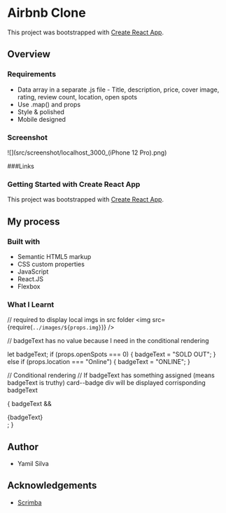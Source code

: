 # Airbnb Clone

This project was bootstrapped with [Create React App](https://github.com/facebook/create-react-app).


## Overview
### Requirements
- Data array in a separate .js file
      - Title, description, price, cover image, rating, review count, location, open spots
- Use .map() and props
- Style & polished
- Mobile designed

### Screenshot

![](src/screenshot/localhost_3000_(iPhone 12 Pro).png)

###Links

### Getting Started with Create React App
This project was bootstrapped with [Create React App](https://github.com/facebook/create-react-app).

## My process
### Built with

- Semantic HTML5 markup
- CSS custom properties
- JavaScript
- React.JS
- Flexbox

### What I Learnt

// required to display local imgs in src folder
<img src={require(`../images/${props.img}`)} />


// badgeText has no value because I need in the conditional rendering

let badgeText;
if (props.openSpots === 0) {
  badgeText = "SOLD OUT";
} else if (props.location === "Online") {
  badgeText = "ONLINE";
}

// Conditional rendering
// If badgeText has something assigned (means badgeText is truthy) card--badge div will be displayed corrisponding badgeText

{
  badgeText && <div className="card--badge">{badgeText}</div>;
}




## Author
- Yamil Silva

## Acknowledgements

- [Scrimba](https://scrimba.com)
